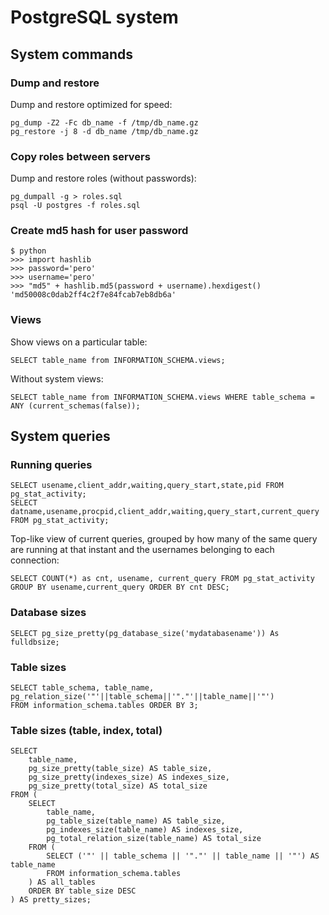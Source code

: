 # PostgreSQL system

## System commands

### Dump and restore

Dump and restore optimized for speed:
```
pg_dump -Z2 -Fc db_name -f /tmp/db_name.gz
pg_restore -j 8 -d db_name /tmp/db_name.gz
```

### Copy roles between servers

Dump and restore roles (without passwords):
```
pg_dumpall -g > roles.sql
psql -U postgres -f roles.sql
```

### Create md5 hash for user password

```
$ python
>>> import hashlib
>>> password='pero'
>>> username='pero'
>>> "md5" + hashlib.md5(password + username).hexdigest()
'md50008c0dab2ff4c2f7e84fcab7eb8db6a'
```

### Views

Show views on a particular table:

```
SELECT table_name from INFORMATION_SCHEMA.views;
```

Without system views:

```
SELECT table_name from INFORMATION_SCHEMA.views WHERE table_schema = ANY (current_schemas(false));
```

## System queries

### Running queries

```
SELECT usename,client_addr,waiting,query_start,state,pid FROM pg_stat_activity;
SELECT datname,usename,procpid,client_addr,waiting,query_start,current_query FROM pg_stat_activity;
```

Top-like view of current queries, grouped by how many of the same query are
running at that instant and the usernames belonging to each connection:

```
SELECT COUNT(*) as cnt, usename, current_query FROM pg_stat_activity GROUP BY usename,current_query ORDER BY cnt DESC;
```

### Database sizes

```
SELECT pg_size_pretty(pg_database_size('mydatabasename')) As fulldbsize;
```

### Table sizes

```
SELECT table_schema, table_name, pg_relation_size('"'||table_schema||'"."'||table_name||'"')
FROM information_schema.tables ORDER BY 3;
```

### Table sizes (table, index, total)

```
SELECT
    table_name,
    pg_size_pretty(table_size) AS table_size,
    pg_size_pretty(indexes_size) AS indexes_size,
    pg_size_pretty(total_size) AS total_size
FROM (
    SELECT
        table_name,
        pg_table_size(table_name) AS table_size,
        pg_indexes_size(table_name) AS indexes_size,
        pg_total_relation_size(table_name) AS total_size
    FROM (
        SELECT ('"' || table_schema || '"."' || table_name || '"') AS table_name
        FROM information_schema.tables
    ) AS all_tables
    ORDER BY table_size DESC
) AS pretty_sizes;
```

